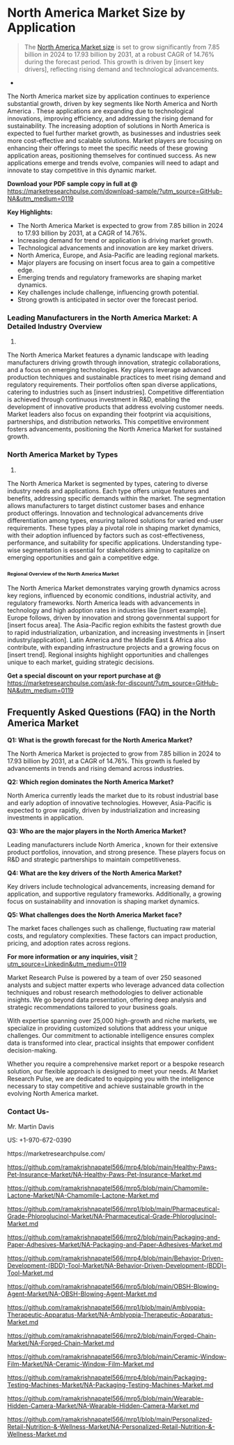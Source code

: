 <h1>North America  Market&nbsp;Size by Application</h1><blockquote><p>The <a href="https://marketresearchpulse.com/download-sample/?utm_source=GitHub-NA&amp;utm_medium=0119">North America  Market size</a> is set to grow significantly from 7.85 billion in 2024 to 17.93 billion by 2031, at a robust CAGR of 14.76% during the forecast period. This growth is driven by [insert key drivers], reflecting rising demand and technological advancements.</p></blockquote><ul><li></li></ul><p>The North America  market size by application continues to experience substantial growth, driven by key segments like North America  and North America . These applications are expanding due to technological innovations, improving efficiency, and addressing the rising demand for sustainability. The increasing adoption of solutions in North America  is expected to fuel further market growth, as businesses and industries seek more cost-effective and scalable solutions. Market players are focusing on enhancing their offerings to meet the specific needs of these growing application areas, positioning themselves for continued success. As new applications emerge and trends evolve, companies will need to adapt and innovate to stay competitive in this dynamic market.</p><p><strong>Download your PDF sample copy in full at @ </strong><a href="https://marketresearchpulse.com/download-sample/?utm_source=GitHub-NA&amp;utm_medium=0119">https://marketresearchpulse.com/download-sample/?utm_source=GitHub-NA&amp;utm_medium=0119</a></p><p><strong>Key Highlights: </strong></p><ul><li>The North America  Market is expected to grow from 7.85 billion in 2024 to 17.93 billion by 2031, at a CAGR of 14.76%.</li><li>Increasing demand for trend or application is driving market growth.</li><li>Technological advancements and innovation are key market drivers.</li><li>North America, Europe, and Asia-Pacific are leading regional markets.</li><li>Major players are focusing on insert focus area to gain a competitive edge.</li><li>Emerging trends and regulatory frameworks are shaping market dynamics.</li><li>Key challenges include challenge, influencing growth potential.</li><li>Strong growth is anticipated in sector over the forecast period.</li></ul><h3>Leading Manufacturers in the North America  Market: A Detailed Industry Overview</h3><ol><li></li></ol><div class="flex max-w-full flex-col flex-grow"><div class="min-h-8 text-message flex w-full flex-col items-end gap-2 whitespace-normal break-words [.text-message+&amp;]:mt-5" dir="auto" data-message-author-role="assistant" data-message-id="fd8432e4-4910-450d-b182-61b7bfb0a01f" data-message-model-slug="gpt-4o"><div class="flex w-full flex-col gap-1 empty:hidden first:pt-[3px]"><div class="markdown prose w-full break-words dark:prose-invert light"><p>The North America  Market features a dynamic landscape with leading manufacturers driving growth through innovation, strategic collaborations, and a focus on emerging technologies. Key players leverage advanced production techniques and sustainable practices to meet rising demand and regulatory requirements. Their portfolios often span diverse applications, catering to industries such as [insert industries]. Competitive differentiation is achieved through continuous investment in R&amp;D, enabling the development of innovative products that address evolving customer needs. Market leaders also focus on expanding their footprint via acquisitions, partnerships, and distribution networks. This competitive environment fosters advancements, positioning the North America  Market for sustained growth.</p></div></div></div></div><h3>North America  Market by Types</h3><ol><li></li></ol><div class="flex max-w-full flex-col flex-grow"><div class="min-h-8 text-message flex w-full flex-col items-end gap-2 whitespace-normal break-words [.text-message+&amp;]:mt-5" dir="auto" data-message-author-role="assistant" data-message-id="084470be-0bb7-4664-bddf-5156b4f41249" data-message-model-slug="gpt-4o-mini"><div class="flex w-full flex-col gap-1 empty:hidden first:pt-[3px]"><div class="markdown prose w-full break-words dark:prose-invert light"><p>The North America  Market is segmented by types, catering to diverse industry needs and applications. Each type offers unique features and benefits, addressing specific demands within the market. The segmentation allows manufacturers to target distinct customer bases and enhance product offerings. Innovation and technological advancements drive differentiation among types, ensuring tailored solutions for varied end-user requirements. These types play a pivotal role in shaping market dynamics, with their adoption influenced by factors such as cost-effectiveness, performance, and suitability for specific applications. Understanding type-wise segmentation is essential for stakeholders aiming to capitalize on emerging opportunities and gain a competitive edge.</p></div></div></div></div><h3><span style="font-size: 11px;">Regional Overview of the North America  Market</span></h3><div class="flex max-w-full flex-col flex-grow"><div class="min-h-8 text-message flex w-full flex-col items-end gap-2 whitespace-normal break-words [.text-message+&amp;]:mt-5" dir="auto" data-message-author-role="assistant" data-message-id="e9038762-ce64-4e30-91c9-9bd413514231" data-message-model-slug="gpt-4o-mini"><div class="flex w-full flex-col gap-1 empty:hidden first:pt-[3px]"><div class="markdown prose w-full break-words dark:prose-invert light"><p>The North America  Market demonstrates varying growth dynamics across key regions, influenced by economic conditions, industrial activity, and regulatory frameworks. North America leads with advancements in technology and high adoption rates in industries like [insert example]. Europe follows, driven by innovation and strong governmental support for [insert focus area]. The Asia-Pacific region exhibits the fastest growth due to rapid industrialization, urbanization, and increasing investments in [insert industry/application]. Latin America and the Middle East &amp; Africa also contribute, with expanding infrastructure projects and a growing focus on [insert trend]. Regional insights highlight opportunities and challenges unique to each market, guiding strategic decisions.</p></div></div></div></div><p><strong>Get a special discount on your report purchase at @ </strong><a href="https://marketresearchpulse.com/ask-for-discount/?utm_source=GitHub-NA&amp;utm_medium=0119">https://marketresearchpulse.com/ask-for-discount/?utm_source=GitHub-NA&amp;utm_medium=0119</a></p><h2>Frequently Asked Questions (FAQ) in the North America  Market</h2><p><strong>Q1: What is the growth forecast for the North America  Market?</strong></p><p>The North America  Market is projected to grow from 7.85 billion in 2024 to 17.93 billion by 2031, at a CAGR of 14.76%. This growth is fueled by advancements in trends and rising demand across industries.</p><p><strong>Q2: Which region dominates the North America  Market?</strong></p><p>North America currently leads the market due to its robust industrial base and early adoption of innovative technologies. However, Asia-Pacific is expected to grow rapidly, driven by industrialization and increasing investments in application.</p><p><strong>Q3: Who are the major players in the North America  Market?</strong></p><p>Leading manufacturers include North America , known for their extensive product portfolios, innovation, and strong presence. These players focus on R&amp;D and strategic partnerships to maintain competitiveness.</p><p><strong>Q4: What are the key drivers of the North America  Market?</strong></p><p>Key drivers include technological advancements, increasing demand for application, and supportive regulatory frameworks. Additionally, a growing focus on sustainability and innovation is shaping market dynamics.</p><p><strong>Q5: What challenges does the North America  Market face?</strong></p><p>The market faces challenges such as challenge, fluctuating raw material costs, and regulatory complexities. These factors can impact production, pricing, and adoption rates across regions.</p><p><strong>For more information or any inquiries, visit&nbsp;</strong><a href="?utm_source=Linkedin&utm_medium=0119">?utm_source=Linkedin&utm_medium=0119</a></p><p>Market Research Pulse is powered by a team of over 250 seasoned analysts and subject matter experts who leverage advanced data collection techniques and robust research methodologies to deliver actionable insights. We go beyond data presentation, offering deep analysis and strategic recommendations tailored to your business goals.</p><p>With expertise spanning over 25,000 high-growth and niche markets, we specialize in providing customized solutions that address your unique challenges. Our commitment to actionable intelligence ensures complex data is transformed into clear, practical insights that empower confident decision-making.</p><p>Whether you require a comprehensive market report or a bespoke research solution, our flexible approach is designed to meet your needs. At Market Research Pulse, we are dedicated to equipping you with the intelligence necessary to stay competitive and achieve sustainable growth in the evolving North America  market.</p><h3><strong>Contact Us-</strong></h3><p>Mr. Martin Davis</p><p>US: +1-970-672-0390</p><p>https://marketresearchpulse.com/</p><p><a href="https://github.com/ramakrishnapatel566/mrp4/blob/main/Healthy-Paws-Pet-Insurance-Market/NA-Healthy-Paws-Pet-Insurance-Market.md">https://github.com/ramakrishnapatel566/mrp4/blob/main/Healthy-Paws-Pet-Insurance-Market/NA-Healthy-Paws-Pet-Insurance-Market.md</a></p><p><a href="https://github.com/ramakrishnapatel566/mrp5/blob/main/Chamomile-Lactone-Market/NA-Chamomile-Lactone-Market.md">https://github.com/ramakrishnapatel566/mrp5/blob/main/Chamomile-Lactone-Market/NA-Chamomile-Lactone-Market.md</a></p><p><a href="https://github.com/ramakrishnapatel566/mrp1/blob/main/Pharmaceutical-Grade-Phloroglucinol-Market/NA-Pharmaceutical-Grade-Phloroglucinol-Market.md">https://github.com/ramakrishnapatel566/mrp1/blob/main/Pharmaceutical-Grade-Phloroglucinol-Market/NA-Pharmaceutical-Grade-Phloroglucinol-Market.md</a></p><p><a href="https://github.com/ramakrishnapatel566/mrp2/blob/main/Packaging-and-Paper-Adhesives-Market/NA-Packaging-and-Paper-Adhesives-Market.md">https://github.com/ramakrishnapatel566/mrp2/blob/main/Packaging-and-Paper-Adhesives-Market/NA-Packaging-and-Paper-Adhesives-Market.md</a></p><p><a href="https://github.com/ramakrishnapatel566/mrp4/blob/main/Behavior-Driven-Development-(BDD)-Tool-Market/NA-Behavior-Driven-Development-(BDD)-Tool-Market.md">https://github.com/ramakrishnapatel566/mrp4/blob/main/Behavior-Driven-Development-(BDD)-Tool-Market/NA-Behavior-Driven-Development-(BDD)-Tool-Market.md</a></p><p><a href="https://github.com/ramakrishnapatel566/mrp5/blob/main/OBSH-Blowing-Agent-Market/NA-OBSH-Blowing-Agent-Market.md">https://github.com/ramakrishnapatel566/mrp5/blob/main/OBSH-Blowing-Agent-Market/NA-OBSH-Blowing-Agent-Market.md</a></p><p><a href="https://github.com/ramakrishnapatel566/mrp1/blob/main/Amblyopia-Therapeutic-Apparatus-Market/NA-Amblyopia-Therapeutic-Apparatus-Market.md">https://github.com/ramakrishnapatel566/mrp1/blob/main/Amblyopia-Therapeutic-Apparatus-Market/NA-Amblyopia-Therapeutic-Apparatus-Market.md</a></p><p><a href="https://github.com/ramakrishnapatel566/mrp2/blob/main/Forged-Chain-Market/NA-Forged-Chain-Market.md">https://github.com/ramakrishnapatel566/mrp2/blob/main/Forged-Chain-Market/NA-Forged-Chain-Market.md</a></p><p><a href="https://github.com/ramakrishnapatel566/mrp3/blob/main/Ceramic-Window-Film-Market/NA-Ceramic-Window-Film-Market.md">https://github.com/ramakrishnapatel566/mrp3/blob/main/Ceramic-Window-Film-Market/NA-Ceramic-Window-Film-Market.md</a></p><p><a href="https://github.com/ramakrishnapatel566/mrp4/blob/main/Packaging-Testing-Machines-Market/NA-Packaging-Testing-Machines-Market.md">https://github.com/ramakrishnapatel566/mrp4/blob/main/Packaging-Testing-Machines-Market/NA-Packaging-Testing-Machines-Market.md</a></p><p><a href="https://github.com/ramakrishnapatel566/mrp5/blob/main/Wearable-Hidden-Camera-Market/NA-Wearable-Hidden-Camera-Market.md">https://github.com/ramakrishnapatel566/mrp5/blob/main/Wearable-Hidden-Camera-Market/NA-Wearable-Hidden-Camera-Market.md</a></p><p><a href="https://github.com/ramakrishnapatel566/mrp1/blob/main/Personalized-Retail-Nutrition-&-Wellness-Market/NA-Personalized-Retail-Nutrition-&-Wellness-Market.md">https://github.com/ramakrishnapatel566/mrp1/blob/main/Personalized-Retail-Nutrition-&-Wellness-Market/NA-Personalized-Retail-Nutrition-&-Wellness-Market.md</a></p>
